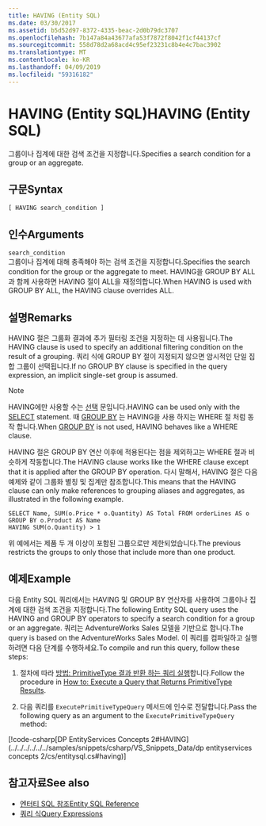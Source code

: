 ```yaml
---
title: HAVING (Entity SQL)
ms.date: 03/30/2017
ms.assetid: b5d52d97-8372-4335-beac-2d0b79dc3707
ms.openlocfilehash: 7b147a84a43677afa53f7872f8042f1cf44137cf
ms.sourcegitcommit: 558d78d2a68acd4c95ef23231c8b4e4c7bac3902
ms.translationtype: MT
ms.contentlocale: ko-KR
ms.lasthandoff: 04/09/2019
ms.locfileid: "59316182"
---
```

# <a name="having-entity-sql"></a><span data-ttu-id="730c9-102">HAVING (Entity SQL)</span><span class="sxs-lookup"><span data-stu-id="730c9-102">HAVING (Entity SQL)</span></span>
<span data-ttu-id="730c9-103">그룹이나 집계에 대한 검색 조건을 지정합니다.</span><span class="sxs-lookup"><span data-stu-id="730c9-103">Specifies a search condition for a group or an aggregate.</span></span>  
  
## <a name="syntax"></a><span data-ttu-id="730c9-104">구문</span><span class="sxs-lookup"><span data-stu-id="730c9-104">Syntax</span></span>  
  
```  
[ HAVING search_condition ]  
```  
  
## <a name="arguments"></a><span data-ttu-id="730c9-105">인수</span><span class="sxs-lookup"><span data-stu-id="730c9-105">Arguments</span></span>  
 `search_condition`  
 <span data-ttu-id="730c9-106">그룹이나 집계에 대해 충족해야 하는 검색 조건을 지정합니다.</span><span class="sxs-lookup"><span data-stu-id="730c9-106">Specifies the search condition for the group or the aggregate to meet.</span></span> <span data-ttu-id="730c9-107">HAVING을 GROUP BY ALL과 함께 사용하면 HAVING 절이 ALL을 재정의합니다.</span><span class="sxs-lookup"><span data-stu-id="730c9-107">When HAVING is used with GROUP BY ALL, the HAVING clause overrides ALL.</span></span>  
  
## <a name="remarks"></a><span data-ttu-id="730c9-108">설명</span><span class="sxs-lookup"><span data-stu-id="730c9-108">Remarks</span></span>  
 <span data-ttu-id="730c9-109">HAVING 절은 그룹화 결과에 추가 필터링 조건을 지정하는 데 사용됩니다.</span><span class="sxs-lookup"><span data-stu-id="730c9-109">The HAVING clause is used to specify an additional filtering condition on the result of a grouping.</span></span> <span data-ttu-id="730c9-110">쿼리 식에 GROUP BY 절이 지정되지 않으면 암시적인 단일 집합 그룹이 선택됩니다.</span><span class="sxs-lookup"><span data-stu-id="730c9-110">If no GROUP BY clause is specified in the query expression, an implicit single-set group is assumed.</span></span>  
  
> [!NOTE]
>  <span data-ttu-id="730c9-111">HAVING에만 사용할 수는 [선택](../../../../../../docs/framework/data/adonet/ef/language-reference/select-entity-sql.md) 문입니다.</span><span class="sxs-lookup"><span data-stu-id="730c9-111">HAVING can be used only with the [SELECT](../../../../../../docs/framework/data/adonet/ef/language-reference/select-entity-sql.md) statement.</span></span> <span data-ttu-id="730c9-112">때 [GROUP BY](../../../../../../docs/framework/data/adonet/ef/language-reference/group-by-entity-sql.md) 는 HAVING을 사용 하지는 WHERE 절 처럼 동작 합니다.</span><span class="sxs-lookup"><span data-stu-id="730c9-112">When [GROUP BY](../../../../../../docs/framework/data/adonet/ef/language-reference/group-by-entity-sql.md) is not used, HAVING behaves like a WHERE clause.</span></span>  
  
 <span data-ttu-id="730c9-113">HAVING 절은 GROUP BY 연산 이후에 적용된다는 점을 제외하고는 WHERE 절과 비슷하게 작동합니다.</span><span class="sxs-lookup"><span data-stu-id="730c9-113">The HAVING clause works like the WHERE clause except that it is applied after the GROUP BY operation.</span></span> <span data-ttu-id="730c9-114">다시 말해서, HAVING 절은 다음 예제와 같이 그룹화 별칭 및 집계만 참조합니다.</span><span class="sxs-lookup"><span data-stu-id="730c9-114">This means that the HAVING clause can only make references to grouping aliases and aggregates, as illustrated in the following example.</span></span>  
  
```  
SELECT Name, SUM(o.Price * o.Quantity) AS Total FROM orderLines AS o GROUP BY o.Product AS Name  
HAVING SUM(o.Quantity) > 1  
```  
  
 <span data-ttu-id="730c9-115">위 예에서는 제품 두 개 이상이 포함된 그룹으로만 제한되었습니다.</span><span class="sxs-lookup"><span data-stu-id="730c9-115">The previous restricts the groups to only those that include more than one product.</span></span>  
  
## <a name="example"></a><span data-ttu-id="730c9-116">예제</span><span class="sxs-lookup"><span data-stu-id="730c9-116">Example</span></span>  
 <span data-ttu-id="730c9-117">다음 Entity SQL 쿼리에서는 HAVING 및 GROUP BY 연산자를 사용하여 그룹이나 집계에 대한 검색 조건을 지정합니다.</span><span class="sxs-lookup"><span data-stu-id="730c9-117">The following Entity SQL query uses the HAVING and GROUP BY operators to specify a search condition for a group or an aggregate.</span></span> <span data-ttu-id="730c9-118">쿼리는 AdventureWorks Sales 모델을 기반으로 합니다.</span><span class="sxs-lookup"><span data-stu-id="730c9-118">The query is based on the AdventureWorks Sales Model.</span></span> <span data-ttu-id="730c9-119">이 쿼리를 컴파일하고 실행하려면 다음 단계를 수행하세요.</span><span class="sxs-lookup"><span data-stu-id="730c9-119">To compile and run this query, follow these steps:</span></span>  
  
1. <span data-ttu-id="730c9-120">절차에 따라 [방법: PrimitiveType 결과 반환 하는 쿼리 실행](../../../../../../docs/framework/data/adonet/ef/how-to-execute-a-query-that-returns-primitivetype-results.md)합니다.</span><span class="sxs-lookup"><span data-stu-id="730c9-120">Follow the procedure in [How to: Execute a Query that Returns PrimitiveType Results](../../../../../../docs/framework/data/adonet/ef/how-to-execute-a-query-that-returns-primitivetype-results.md).</span></span>  
  
2. <span data-ttu-id="730c9-121">다음 쿼리를 `ExecutePrimitiveTypeQuery` 메서드에 인수로 전달합니다.</span><span class="sxs-lookup"><span data-stu-id="730c9-121">Pass the following query as an argument to the `ExecutePrimitiveTypeQuery` method:</span></span>  
  
 [!code-csharp[DP EntityServices Concepts 2#HAVING](../../../../../../samples/snippets/csharp/VS_Snippets_Data/dp entityservices concepts 2/cs/entitysql.cs#having)]  
  
## <a name="see-also"></a><span data-ttu-id="730c9-122">참고자료</span><span class="sxs-lookup"><span data-stu-id="730c9-122">See also</span></span>

- [<span data-ttu-id="730c9-123">엔터티 SQL 참조</span><span class="sxs-lookup"><span data-stu-id="730c9-123">Entity SQL Reference</span></span>](../../../../../../docs/framework/data/adonet/ef/language-reference/entity-sql-reference.md)
- [<span data-ttu-id="730c9-124">쿼리 식</span><span class="sxs-lookup"><span data-stu-id="730c9-124">Query Expressions</span></span>](../../../../../../docs/framework/data/adonet/ef/language-reference/query-expressions-entity-sql.md)
